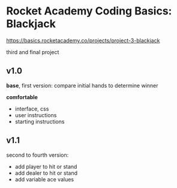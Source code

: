 # Rocket Academy Coding Basics: Blackjack
https://basics.rocketacademy.co/projects/project-3-blackjack

third and final project

## v1.0
**base**, first version: compare initial hands to determine winner

**comfortable**
- interface, css
- user instructions
- starting instructions

## v1.1
second to fourth version:
- add player to hit or stand
- add dealer to hit or stand
- add variable ace values

